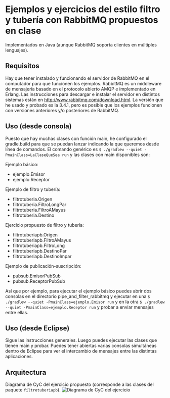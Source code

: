 # Ejemplos y ejercicios del estilo filtro y tubería con RabbitMQ propuestos en clase
Implementados en Java (aunque RabbitMQ soporta clientes en múltiples lenguajes).

## Requisitos
Hay que tener instalado y funcionando el servidor de RabbitMQ en el computador para que funcionen los ejemplos. RabbitMQ es un middleware de mensajería basado en el protocolo abierto AMQP e implementado en Erlang. Las instrucciones para descargar e instalar el servidor en distintos sistemas están en <http://www.rabbitmq.com/download.html>. La versión que he usado y probado es la 3.4.1, pero es posible que los ejemplos funcionen con versiones anteriores y/o posteriores de RabbitMQ.

## Uso (desde consola)
Puesto que hay muchas clases con función main, he configurado el gradle.build para que se puedan lanzar indicando la que queremos desde línea de comandos. El comando genérico es `$ ./gradlew --quiet -PmainClass=LaClaseQueSea run` y las clases con main disponibles son:

Ejemplo básico:

- ejemplo.Emisor
- ejemplo.Receptor

Ejemplo de filtro y tubería:

- filtrotuberia.Origen
- filtrotuberia.FiltroLongPar
- filtrotuberia.FiltroAMayus
- filtrotuberia.Destino

Ejercicio propuesto de filtro y tubería:
- filtrotuberiapb.Origen
- filtrotuberiapb.FiltroAMayus
- filtrotuberiapb.FiltroLong
- filtrotuberiapb.DestinoPar
- filtrotuberiapb.DestinoImpar

Ejemplo de publicación-suscripción:
- pubsub.EmisorPubSub
- pubsub.ReceptorPubSub

Así que por ejemplo, para ejecutar el ejemplo básico puedes abrir dos consolas en el directorio pipe_and_filter_rabbitmq y ejecutar en una `$ ./gradlew --quiet -PmainClass=ejemplo.Emisor run` y en la otra `$ ./gradlew --quiet -PmainClass=ejemplo.Receptor run` y probar a enviar mensajes entre ellas.

## Uso (desde Eclipse)
Sigue las instrucciones generales. Luego puedes ejecutar las clases que tienen main y probar. Puedes tener abiertas varias consolas simultáneas dentro de Eclipse para ver el intercambio de mensajes entre las distintas aplicaciones.

## Arquitectura
Diagrama de CyC del ejercicio propuesto (corresponde a las clases del paquete `filtrotuberiapb`).
![Diagrama de CyC del ejercicio](https://rbejar.github.io/images/arqs_pipefilterrabbitmq_ejer1.png)
